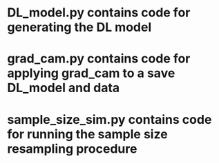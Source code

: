 # DL_model.py contains code for generating the DL model
# grad_cam.py contains code for applying grad_cam to a save DL_model and data
# sample_size_sim.py contains code for running the sample size resampling procedure